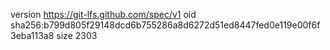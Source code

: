 version https://git-lfs.github.com/spec/v1
oid sha256:b799d805f29148dcd6b755286a8d6272d51ed8447fed0e119e00f6f3eba113a8
size 2303
